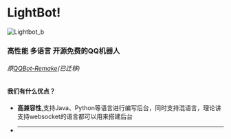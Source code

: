 # LightBot!
![Lightbot_b](https://user-images.githubusercontent.com/93127461/214476132-387e81a5-bf9a-49e4-bd47-9c53cd3515ba.png)


### 高性能 多语言 开源免费的****QQ机器人****
###### 原[QQBot-Remake](https://github.com/StarryYurnu/QQBot-Remake)(已迁移)

#### 我们有什么优点？
- ****高兼容性****,支持Java、Python等语言进行编写后台，同时支持混语言，理论讲支持websocket的语言都可以用来搭建后台
- ****
